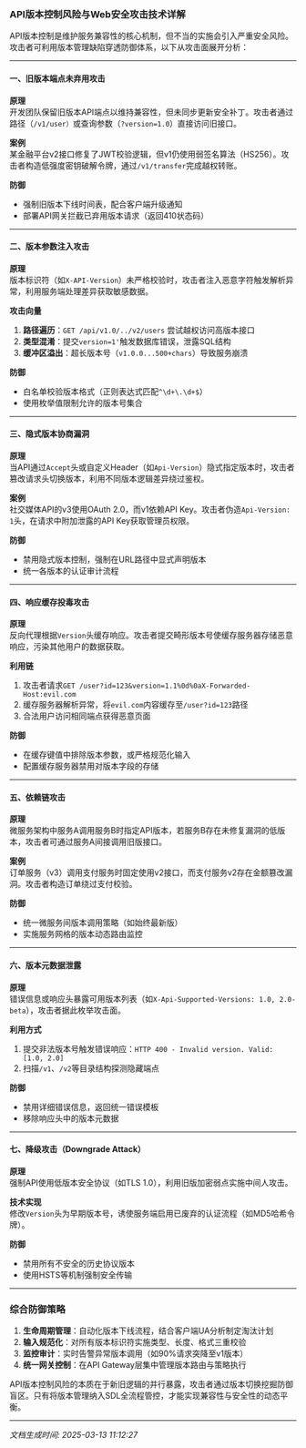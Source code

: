 

### API版本控制风险与Web安全攻击技术详解

API版本控制是维护服务兼容性的核心机制，但不当的实施会引入严重安全风险。攻击者可利用版本管理缺陷穿透防御体系，以下从攻击面展开分析：

---

#### 一、旧版本端点未弃用攻击
**原理**  
开发团队保留旧版本API端点以维持兼容性，但未同步更新安全补丁。攻击者通过路径（`/v1/user）`或查询参数（`?version=1.0`）直接访问旧接口。

**案例**  
某金融平台v2接口修复了JWT校验逻辑，但v1仍使用弱签名算法（HS256）。攻击者构造低强度密钥破解令牌，通过`/v1/transfer`完成越权转账。

**防御**  
- 强制旧版本下线时间表，配合客户端升级通知  
- 部署API网关拦截已弃用版本请求（返回410状态码）

---

#### 二、版本参数注入攻击
**原理**  
版本标识符（如`X-API-Version`）未严格校验时，攻击者注入恶意字符触发解析异常，利用服务端处理差异获取敏感数据。

**攻击向量**  
1. **路径遍历**：`GET /api/v1.0/../v2/users` 尝试越权访问高版本接口  
2. **类型混淆**：提交`version=1'`触发数据库错误，泄露SQL结构  
3. **缓冲区溢出**：超长版本号（`v1.0.0...500+chars`）导致服务崩溃

**防御**  
- 白名单校验版本格式（正则表达式匹配`^\d+\.\d+$`）  
- 使用枚举值限制允许的版本号集合

---

#### 三、隐式版本协商漏洞
**原理**  
当API通过`Accept`头或自定义Header（如`Api-Version`）隐式指定版本时，攻击者篡改请求头切换版本，利用不同版本逻辑差异绕过鉴权。

**案例**  
社交媒体API的v3使用OAuth 2.0，而v1依赖API Key。攻击者伪造`Api-Version: 1`头，在请求中附加泄露的API Key获取管理员权限。

**防御**  
- 禁用隐式版本控制，强制在URL路径中显式声明版本  
- 统一各版本的认证审计流程

---

#### 四、响应缓存投毒攻击
**原理**  
反向代理根据`Version`头缓存响应。攻击者提交畸形版本号使缓存服务器存储恶意响应，污染其他用户的数据获取。

**利用链**  
1. 攻击者请求`GET /user?id=123&version=1.1%0d%0aX-Forwarded-Host:evil.com`  
2. 缓存服务器解析异常，将`evil.com`内容缓存至`/user?id=123`路径  
3. 合法用户访问相同端点获得恶意页面

**防御**  
- 在缓存键值中排除版本参数，或严格规范化输入  
- 配置缓存服务器禁用对版本字段的存储

---

#### 五、依赖链攻击
**原理**  
微服务架构中服务A调用服务B时指定API版本，若服务B存在未修复漏洞的低版本，攻击者可通过服务A间接调用旧版接口。

**案例**  
订单服务（v3）调用支付服务时固定使用v2接口，而支付服务v2存在金额篡改漏洞。攻击者构造订单绕过支付校验。

**防御**  
- 统一微服务间版本调用策略（如始终最新版）  
- 实施服务网格的版本动态路由监控

---

#### 六、版本元数据泄露
**原理**  
错误信息或响应头暴露可用版本列表（如`X-Api-Supported-Versions: 1.0, 2.0-beta`），攻击者据此枚举攻击面。

**利用方式**  
1. 提交非法版本号触发错误响应：`HTTP 400 - Invalid version. Valid: [1.0, 2.0]`  
2. 扫描`/v1`、`/v2`等目录结构探测隐藏端点

**防御**  
- 禁用详细错误信息，返回统一错误模板  
- 移除响应头中的版本元数据

---

#### 七、降级攻击（Downgrade Attack）
**原理**  
强制API使用低版本安全协议（如TLS 1.0），利用旧版加密弱点实施中间人攻击。

**技术实现**  
修改`Version`头为早期版本号，诱使服务端启用已废弃的认证流程（如MD5哈希令牌）。

**防御**  
- 禁用所有不安全的历史协议版本  
- 使用HSTS等机制强制安全传输

---

### 综合防御策略
1. **生命周期管理**：自动化版本下线流程，结合客户端UA分析制定淘汰计划  
2. **输入规范化**：对所有版本标识符实施类型、长度、格式三重校验  
3. **监控审计**：实时告警异常版本调用（如90%请求突降至v1版本）  
4. **统一网关控制**：在API Gateway层集中管理版本路由与策略执行  

API版本控制风险的本质在于新旧逻辑的并行暴露，攻击者通过版本切换挖掘防御盲区。只有将版本管理纳入SDL全流程管控，才能实现兼容性与安全性的动态平衡。

---

*文档生成时间: 2025-03-13 11:12:27*














